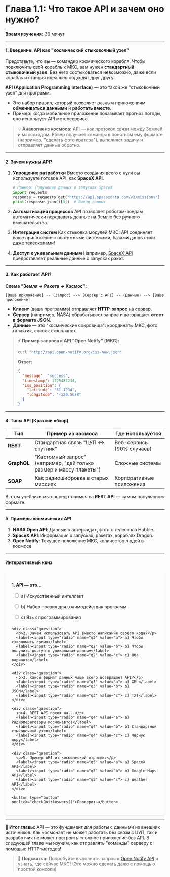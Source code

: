 # **Глава 1.1: Что такое API и зачем оно нужно?**
**Время изучения:** 30 минут

---

#### **1. Введение: API как "космический стыковочный узел"**
Представьте, что вы — командир космического корабля. Чтобы подключить свой корабль к МКС, вам нужен **стандартный стыковочный узел**. Без него состыковаться невозможно, даже если корабль и станция идеально подходят друг другу.

**API (Application Programming Interface)** — это такой же "стыковочный узел" для программ.
- Это набор правил, который позволяет разным приложениям **обмениваться данными** и **работать вместе**.
- Пример: когда мобильное приложение показывает прогноз погоды, оно использует API метеосервиса.

> 💡 **Аналогия из космоса:**
> API — как протокол связи между Землей и марсоходом. Ровер получает команды в понятном ему формате (например, "сделать фото кратера"), выполняет задачу и отправляет данные обратно.

---

#### **2. Зачем нужны API?**
1. **Упрощение разработки**
   Вместо создания всего с нуля вы используете готовое API, как **SpaceX API**.
   ```python
   # Пример: Получение данных о запусках SpaceX
   import requests
   response = requests.get("https://api.spacexdata.com/v3/missions")
   print(response.json()[0])  # Вывод данных
   ```

2. **Автоматизация процессов**
   API позволяет роботам-зондам автоматически передавать данные на Землю без ручного вмешательства.

3. **Интеграция систем**
   Как стыковка модулей МКС: API соединяет ваше приложение с платежными системами, базами данных или даже телескопами!

4. **Доступ к уникальным данным**
   Например, [SpaceX API](https://docs.spacexdata.com/) предоставляет реальные данные о запусках ракет.

---

#### **3. Как работает API?**
**Схема "Земля → Ракета → Космос":**
```
[Ваше приложение] -- (Запрос) --> [Сервер с API] -- (Данные) --> [Ваше приложение]
```

- **Клиент** (ваша программа) отправляет **HTTP-запрос** на сервер.
- **Сервер** (например, NASA) обрабатывает запрос и возвращает **ответ в формате JSON**.
- **Данные** — это "космические сокровища": координаты МКС, фото галактик, список экзопланет.

> **⚡ Пример запроса к API "Open Notify" (МКС):**
> ```bash
> curl "http://api.open-notify.org/iss-now.json"
> ```
> **Ответ:**
> ```json
> {
>   "message": "success",
>   "timestamp": 1725431234,
>   "iss_position": {
>     "latitude": "51.1234",
>     "longitude": "-120.5678"
>   }
> }
> ```

---

#### **4. Типы API (Краткий обзор)**
| Тип       | Пример из космоса                     | Где используется          |
|-----------|---------------------------------------|---------------------------|
| **REST**  | Стандартная связь "ЦУП ↔ спутник"     | Веб-сервисы (90% случаев) |
| **GraphQL**| "Кастомный запрос" (например, "дай только размер и массу планеты") | Сложные системы          |
| **SOAP**  | Как радиошифровка в старых миссиях    | Корпоративные приложения  |

В этом учебнике мы сосредоточимся на **REST API** — самом популярном формате.

---

#### **5. Примеры космических API**
1. **NASA Open API**: Данные о астероидах, фото с телескопа Hubble.
2. **SpaceX API**: Информация о запусках, ракетах, кораблях Dragon.
3. **Open Notify**: Текущее положение МКС, количество людей в космосе.

---

#### **Интерактивный квиз**

<style>
    #quiz-container {
        border-radius: 8px;
        padding: 20px;
        margin-top: 20px;
        box-shadow: 0 2px 4px rgba(0,0,0,0.1);
    }
    .question {
        margin-bottom: 15px;
    }
    .question p {
        font-weight: bold;
        margin-bottom: 10px;
    }
    #quiz-container label {
        display: block;
        margin-bottom: 5px;
        cursor: pointer;
        padding: 5px;
        border-radius: 4px;
    }
    #quiz-container button {
        color: white;
        border: none;
        padding: 10px 20px;
        border-radius: 5px;
        cursor: pointer;
        font-size: 16px;
        margin-top: 10px;
    }
    #quiz-container button:hover {
    }
    #quiz-results {
        margin-top: 20px;
        padding: 15px;
        border-radius: 5px;
    }
</style>

<div id="quiz-container">
  <form id="quiz-form">
    <div class="question">
      <p>1. API — это...</p>
      <label><input type="radio" name="q1" value="a"> a) Искусственный интеллект</label>
      <label><input type="radio" name="q1" value="b"> b) Набор правил для взаимодействия программ</label>
      <label><input type="radio" name="q1" value="c"> c) Язык программирования</label>
    </div>

    <div class="question">
      <p>2. Зачем использовать API вместо написания своего кода?</p>
      <label><input type="radio" name="q2" value="a"> a) Чтобы сэкономить время</label>
      <label><input type="radio" name="q2" value="b"> b) Чтобы получить доступ к уникальным данным</label>
      <label><input type="radio" name="q2" value="c"> c) Оба варианта</label>
    </div>

    <div class="question">
      <p>3. Какой формат данных чаще всего возвращает API?</p>
      <label><input type="radio" name="q3" value="a"> a) XML</label>
      <label><input type="radio" name="q3" value="b"> b) JSON</label>
      <label><input type="radio" name="q3" value="c"> c) TXT</label>
    </div>

    <div class="question">
      <p>4. REST API похож на...</p>
      <label><input type="radio" name="q4" value="a"> a) Радиопереговоры космонавтов</label>
      <label><input type="radio" name="q4" value="b"> b) Стандартный стыковочный узел</label>
      <label><input type="radio" name="q4" value="c"> c) Черную дыру</label>
    </div>

    <div class="question">
      <p>5. Пример API из космической отрасли:</p>
      <label><input type="radio" name="q5" value="a"> a) SpaceX API</label>
      <label><input type="radio" name="q5" value="b"> b) Google Maps API</label>
      <label><input type="radio" name="q5" value="c"> c) Weather API</label>
    </div>

    <button type="button" onclick="checkQuizAnswers()">Проверить</button>
  </form>
  <div id="quiz-results" style="display:none;"></div>
</div>

<script>
  function checkQuizAnswers() {
    const correctAnswers = { q1: 'b', q2: 'c', q3: 'b', q4: 'b', q5: 'a' };
    const form = document.getElementById('quiz-form');
    const resultsContainer = document.getElementById('quiz-results');
    let score = 0;
    let resultsHTML = '<h4>Результаты:</h4><ul>';

    for (const [question, correctAnswer] of Object.entries(correctAnswers)) {
      const questionDiv = form.querySelector(`input[name="${question}"]`).closest('.question');
      const labels = questionDiv.querySelectorAll('label');
      labels.forEach(l => {
          l.style.color = 'inherit';
          l.style.fontWeight = 'normal';
          l.style.border = 'none';
      });

      const userAnswer = form.elements[question] ? form.elements[question].value : undefined;

      if (userAnswer) {
        const selectedLabel = form.querySelector(`input[name="${question}"][value="${userAnswer}"]`).parentElement;
        if (userAnswer === correctAnswer) {
          score++;
          selectedLabel.style.color = '#28a745';
          selectedLabel.style.fontWeight = 'bold';
          resultsHTML += `<li>Вопрос ${question.slice(1)}: <span style="color:#28a745;">Верно!</span></li>`;
        } else {
          selectedLabel.style.color = '#dc3545';
          selectedLabel.style.fontWeight = 'bold';
          const correctLabel = form.querySelector(`input[name="${question}"][value="${correctAnswer}"]`).parentElement;
          correctLabel.style.color = '#28a745';
          correctLabel.style.fontWeight = 'bold';
          resultsHTML += `<li>Вопрос ${question.slice(1)}: <span style="color:#dc3545;">Неверно.</span> Правильный ответ: <b>${correctAnswer.toUpperCase()}</b></li>`;
        }
      } else {
        resultsHTML += `<li>Вопрос ${question.slice(1)}: <span style="color:#ffc107;">Нет ответа.</span></li>`;
      }
    }

    resultsHTML += `</ul><p><b>Ваш результат: ${score} из ${Object.keys(correctAnswers).length}</b></p>`;
    resultsContainer.innerHTML = resultsHTML;
    resultsContainer.style.display = 'block';
  }
</script>

---

**🚀 Итог главы:**
API — это фундамент для работы с данными из внешних источников. Как космонавт не может работать без связи с ЦУП, так и разработчик не может построить сложное приложение без API. В следующей главе мы изучим, как отправлять "команды" серверу с помощью HTTP-методов!

> **📌 Подсказка:** Попробуйте выполнить запрос к [Open Notify API](http://api.open-notify.org/) и узнать, где сейчас МКС! (Это можно сделать даже с помощью простой консоли)
